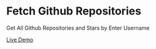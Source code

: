 # Fetch Github Repositories

Get All Github Repositories and Stars by Enter Username


[Live Demo ](https://ebrahim-0.github.io/github-repos/)
